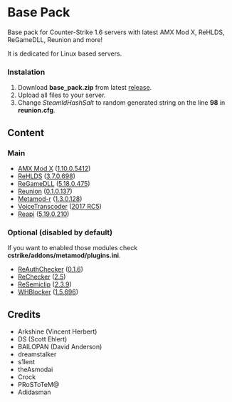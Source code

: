 # Base Pack

Base pack for Counter-Strike 1.6 servers with latest AMX Mod X, ReHLDS, ReGameDLL, Reunion and more!

It is dedicated for Linux based servers.

### Instalation
1. Download **base_pack.zip** from latest [release](https://github.com/TheDoctor0/BasePack/releases/latest/).
2. Upload all files to your server.
3. Change *SteamIdHashSalt* to random generated string on the line **98** in **reunion.cfg**.

## Content

### Main
- [AMX Mod X](https://www.amxmodx.org/downloads-new.php?branch=master&all=1) ([1.10.0.5412](https://www.amxmodx.org/amxxdrop/1.10/amxmodx-1.10.0-git5412-base-linux.tar.gz))
- [ReHLDS](https://github.com/dreamstalker/rehlds/) ([3.7.0.698](https://github.com/dreamstalker/rehlds/releases/download/3.7.0.698/rehlds-dist-3.7.0.698-dev.zip))
- [ReGameDLL](https://github.com/s1lentq/ReGameDLL_CS) ([5.18.0.475](https://github.com/s1lentq/ReGameDLL_CS/releases/download/5.18.0.475/regamedll-dist-5.18.0.475-dev.zip))
- [Reunion](https://cs.rin.ru/forum/viewtopic.php?f=29&t=69235) ([0.1.0.137](https://cs.rin.ru/forum/download/file.php?id=78455))
- [Metamod-r](https://github.com/theAsmodai/metamod-r) ([1.3.0.128](https://github.com/theAsmodai/metamod-r/releases/download/1.3.128/metamod_1.3.0.128.zip))
- [VoiceTranscoder](https://github.com/WPMGPRoSToTeMa/VoiceTranscoder) ([2017 RC5](https://github.com/WPMGPRoSToTeMa/VoiceTranscoder/releases/download/v2017rc5/VoiceTranscoder_2017RC5.zip))
- [Reapi](https://github.com/s1lentq/reapi) ([5.19.0.210](https://github.com/s1lentq/reapi/releases/download/5.19.0.210/reapi_5.19.0.210-dev.zip))

### Optional (disabled by default)

If you want to enabled those modules check **cstrike/addons/metamod/plugins.ini**.

- [ReAuthChecker](http://www.dedicated-server.ru/vbb/showthread.php?t=26787) ([0.1.6](http://www.dedicated-server.ru/vbb/attachment.php?attachmentid=10832&d=1488991141))
- [ReChecker](https://www.dedicated-server.ru/vbb/showthread.php?t=26550) ([2.5](https://www.dedicated-server.ru/vbb/attachment.php?attachmentid=10926&d=1508533269))
- [ReSemiclip](http://www.dedicated-server.ru/vbb/showthread.php?t=26898) ([2.3.9](http://www.dedicated-server.ru/vbb/attachment.php?attachmentid=10814&d=1486952325))
- [WHBlocker](http://aghl.ru/forum/viewtopic.php?f=19&t=1704) ([1.5.696](http://aghl.ru/forum/download/file.php?id=4272&sid=4c75c9b221b1bd9a1e35d1eb46544e6b))

## Credits

- Arkshine (Vincent Herbert)
- DS (Scott Ehlert)
- BAILOPAN (David Anderson)
- dreamstalker
- s1lent
- theAsmodai
- Crock
- PRoSToTeM@
- Adidasman
